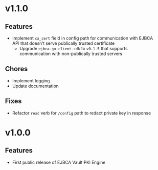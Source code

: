 # v1.1.0
## Features
* Implement `ca_cert` field in config path for communication with EJBCA API that doesn't serve publically trusted certificate
    * Upgrade `ejbca-go-client-sdk` to `v0.1.5` that supports communication with non-publically trusted servers

## Chores
* Implement logging
* Update documentation

## Fixes
* Refactor `read` verb for `/config` path to redact private key in response

# v1.0.0
## Features
* First public release of EJBCA Vault PKI Engine
